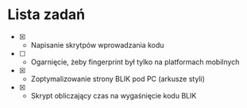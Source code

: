 # Lista zadań
- [x] - Napisanie skrytpów wprowadzania kodu
- [ ] - Ogarnięcie, żeby fingerprint był tylko na platformach mobilnych
- [x] - Zoptymalizowanie strony BLIK pod PC (arkusze styli)
- [x] - Skrypt obliczający czas na wygaśnięcie kodu BLIK
